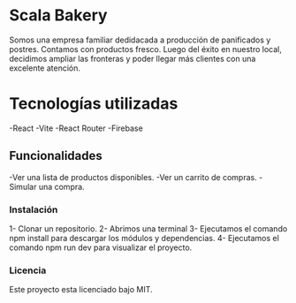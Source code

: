 # Scala Bakery
Somos una empresa familiar dedidacada a producción de panificados y postres. Contamos con productos fresco. Luego del éxito en nuestro local, decidimos ampliar las fronteras y poder llegar más clientes con una excelente atención.
# Tecnologías utilizadas
-React
-Vite
-React Router
-Firebase
## Funcionalidades
-Ver una lista de productos disponibles.
-Ver un carrito de compras.
-Simular una compra.

### Instalación
1- Clonar un repositorio.
2- Abrimos una terminal
3- Ejecutamos el comando npm install para descargar los módulos y dependencias.
4- Ejecutamos el comando npm run dev para visualizar el proyecto.

### Licencia
Este proyecto esta licenciado bajo MIT.